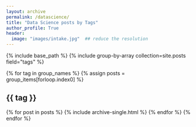 ```yaml
---
layout: archive
permalink: /datascience/
title: "Data Science posts by Tags"
author_profile: True
header: 
  image: "images/intake.jpg"  ## reduce the resolution
---
```


{% include base_path %}
{% include group-by-array collection=site.posts field="tags" %}

{% for tag in group_names %}
  {% assign posts = group_items[forloop.index0] %}
  <h2 id="{{ tag | slugify }}" class="archive__subtitle">{{ tag }}</h2>
  {% for post in posts %}
    {% include archive-single.html %}
  {% endfor %}
{% endfor %}